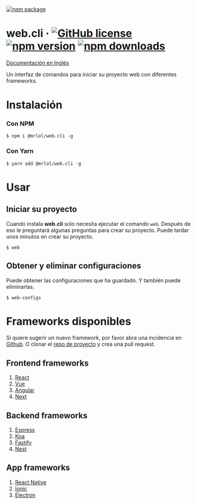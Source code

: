 [![npm package](https://nodei.co/npm/@mrlol/web.cli.png?downloads=true&downloadRank=true&stars=true)](https://nodei.co/npm/@mrlol/web.cli)
# web.cli &middot; [![GitHub license](https://img.shields.io/badge/license-MIT-blue.svg)](https://github.com/MrlolDev/web.cli/blob/main/LICENSE) [![npm version](https://img.shields.io/npm/v/@mrlol/web.cli.svg?style=flat)](https://www.npmjs.com/package/@mrlol/web.cli)  [![npm downloads](https://img.shields.io/npm/dt/@mrlol/web.cli.svg?style=flat)](https://www.npmjs.com/package/@mrlol/web.cli)
[Documentación en Inglés](https://github.com/MrlolDev/web.cli/blob/main/README.md)

Un interfaz de comandos para iniciar su proyecto web con diferentes frameworks.

# Instalación
### Con NPM
```
$ npm i @mrlol/web.cli -g
```
### Con Yarn
```
$ yarn add @mrlol/web.cli -g
```
# Usar
## Iniciar su proyecto
Cuando instala **web.cli** solo necesita ejecutar el comando `web`. Después de eso le preguntará algunas preguntas para crear su proyecto. Puede tardar unos minutos en crear su proyecto.
```
$ web
```
## Obtener y eliminar configuraciones
Puede obtener las configuraciones que ha guardado. Y también puede eliminarlas.
```
$ web-configs
```

# Frameworks disponibles
Si quiere sugerir un nuevo framework, por favor abra una incidencia en [Github](https://github.com/MrlolDev/web.cli/issues). O clonar el [repo de proyecto](https://github.com/MrlolDev/web.cli) y crea una pull request.

## Frontend frameworks
1. [React](https://reactjs.org/)
2. [Vue](https://vuejs.org/)
3. [Angular](https://angular.io/)
5. [Next](https://nextjs.org/)

## Backend frameworks
1. [Express](https://expressjs.com/)
2. [Koa](https://koajs.com/)
3. [Fastify](https://fastify.io/)
4. [Nest](https://nestjs.com/)

## App frameworks
1. [React Native](https://reactnative.dev/)
2. [Ionic](https://ionicframework.com/)
3. [Electron](https://electronjs.org/)